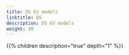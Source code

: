 ```yaml
---
title: DS EV models
linktitle: DS
description: DS EV models
weight: 30
---
```

{{% children description="true" depth="1" %}}

